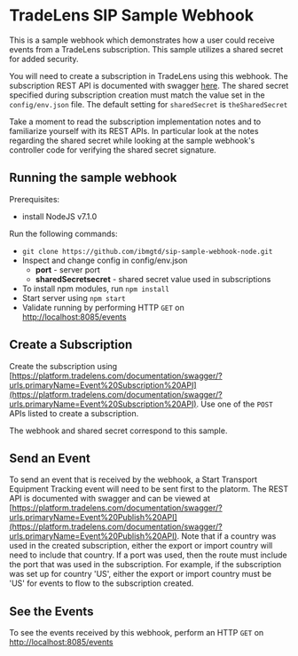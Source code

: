 # TradeLens SIP Sample Webhook
This is a sample webhook which demonstrates how a user could receive events from a TradeLens subscription.  This sample utilizes a
shared secret for added security.

You will need to create a subscription in TradeLens using this webhook.  The subscription
REST API is documented with swagger [here](https://platform.tradelens.com/documentation/swagger/?urls.primaryName=Event%20Subscription%20API).  The shared secret specified during subscription creation
must match the value set in the `config/env.json` file.  The default setting
for `sharedSecret` is `theSharedSecret`

Take a moment to read the subscription implementation notes and to familiarize yourself with its REST APIs.  In particular look
at the notes regarding the shared secret while looking at the sample webhook's controller
code for verifying the shared secret signature.

## Running the sample webhook
Prerequisites:
 - install NodeJS v7.1.0

Run the following commands:
 - `git clone https://github.com/ibmgtd/sip-sample-webhook-node.git`
 - Inspect and change config in config/env.json
    - **port** - server port
    - **sharedSecretsecret** - shared secret value used in subscriptions
 - To install npm modules, run `npm install`
 - Start server using `npm start`
 - Validate running by performing HTTP `GET` on [http://localhost:8085/events](http://localhost:8085/events)

## Create a Subscription
Create the subscription using [https://platform.tradelens.com/documentation/swagger/?urls.primaryName=Event%20Subscription%20API](https://platform.tradelens.com/documentation/swagger/?urls.primaryName=Event%20Subscription%20API).  Use one of the `POST` APIs listed to create a subscription.

The webhook and shared secret correspond to this sample.

## Send an Event
To send an event that is received by the webhook, a Start Transport Equipment Tracking event will need to be sent first to the platorm.  The REST API is documented with swagger and can be viewed at [https://platform.tradelens.com/documentation/swagger/?urls.primaryName=Event%20Publish%20API](https://platform.tradelens.com/documentation/swagger/?urls.primaryName=Event%20Publish%20API).  Note
that if a country was used in the created subscription, either the export or import country will need to include that country.  If a port was
used, then the route must include the port that was used in the subscription.  For example, if the subscription was set up
for country 'US', either the export or import country must be 'US' for events to flow to the subscription created.

## See the Events
To see the events received by this webhook, perform an HTTP `GET` on [http://localhost:8085/events](http://localhost:8085/events)

